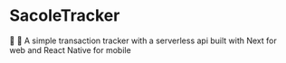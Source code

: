 # SacoleTracker
🍧 🧊 A simple transaction tracker with a serverless api built with Next for web and React Native for mobile
